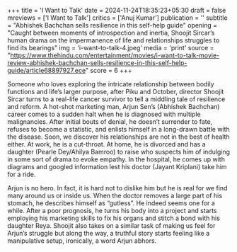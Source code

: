 +++
title = 'I Want to Talk'
date = 2024-11-24T18:35:23+05:30
draft = false
mreviews = ['I Want to Talk']
critics = ['Anuj Kumar']
publication = ''
subtitle = "Abhishek Bachchan sells resilience in this self-help guide"
opening = "Caught between moments of introspection and inertia, Shoojit Sircar’s human drama on the impermanence of life and relationships struggles to find its bearings"
img = 'i-want-to-talk-4.jpeg'
media = 'print'
source = "https://www.thehindu.com/entertainment/movies/i-want-to-talk-movie-review-abhishek-bachchan-sells-resilience-in-this-self-help-guide/article68897927.ece"
score = 6
+++

Someone who loves exploring the intricate relationship between bodily functions and life’s larger purpose, after Piku and October, director Shoojit Sircar turns to a real-life cancer survivor to tell a middling tale of resilience and reform. A hot-shot marketing man, Arjun Sen’s (Abhishek Bachchan) career comes to a sudden halt when he is diagnosed with multiple malignancies. After initial bouts of denial, he doesn’t surrender to fate, refuses to become a statistic, and enlists himself in a long-drawn battle with the disease. Soon, we discover his relationships are not in the best of health either. At work, he is a cut-throat. At home, he is divorced and has a daughter (Pearle Dey/Ahilya Bamroo) to raise who suspects him of indulging in some sort of drama to evoke empathy. In the hospital, he comes up with diagrams and googled information lest his doctor (Jayant Kriplani) take him for a ride.

Arjun is no hero. In fact, it is hard not to dislike him but he is real for we find many around us or inside us. When the doctor removes a large part of his stomach, he describes himself as “gutless”. He indeed seems one for a while. After a poor prognosis, he turns his body into a project and starts employing his marketing skills to fix his organs and stitch a bond with his daughter Reya. Shoojit also takes on a similar task of making us feel for Arjun’s struggle but along the way, a truthful story starts feeling like a manipulative setup, ironically, a word Arjun abhors.
